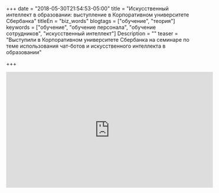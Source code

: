 +++
date = "2018-05-30T21:54:53-05:00"
title = "Искусственный интеллект в образовании: выступление в Корпоративном университете Сбербанка"
titleEn = "biz_words"
blogtags = ["обучение", "теория"]
keywords = ["обучение", "обучение персонала", "обучение сотрудников", "искусственный интеллект"]
Description = ""
teaser = "Выступили в Корпоративном университете Сбербанка на семинаре по теме использования чат-ботов и искусственного интеллекта в образовании"

+++

<iframe width="560" height="315" src="https://www.youtube.com/embed/N354nDyHk4c" frameborder="0" allow="autoplay; encrypted-media" allowfullscreen></iframe>